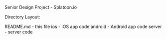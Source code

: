 Senior Design Project - Splatoon.io

Directory Layout:

README.md - this file
ios       - iOS app code
android   - Android app code
server    - server code
